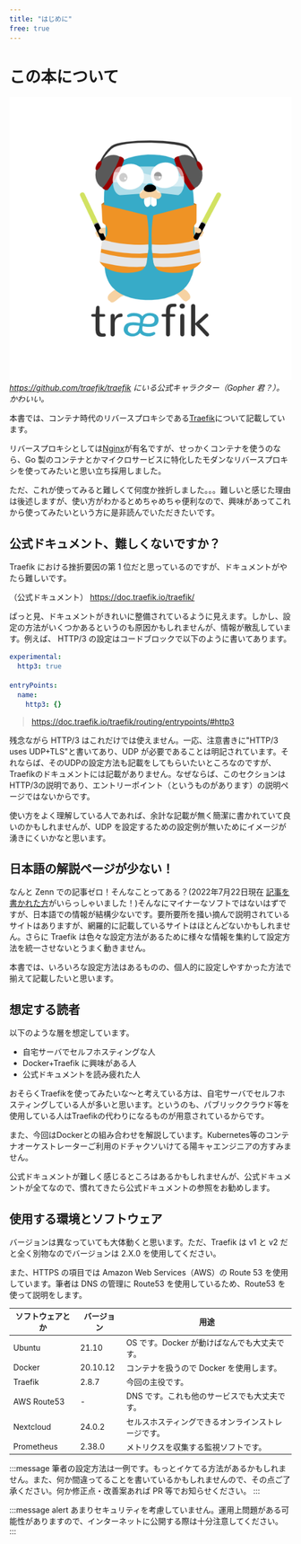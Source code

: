 ```yaml
---
title: "はじめに"
free: true
---
```


# この本について

![Gopher君](https://raw.githubusercontent.com/traefik/traefik/master/docs/content/assets/img/traefik.logo.png)
*https://github.com/traefik/traefik にいる公式キャラクター（Gopher 君？）。かわいい。*

本書では、コンテナ時代のリバースプロキシである[Traefik](https://traefik.io/)について記載しています。

リバースプロキシとしては[Nginx](https://www.nginx.co.jp/)が有名ですが、せっかくコンテナを使うのなら、Go 製のコンテナとかマイクロサービスに特化したモダンなリバースプロキシを使ってみたいと思い立ち採用しました。

ただ、これが使ってみると難しくて何度か挫折しました。。。難しいと感じた理由は後述しますが、使い方がわかるとめちゃめちゃ便利なので、興味があってこれから使ってみたいという方に是非読んでいただきたいです。

## 公式ドキュメント、難しくないですか？

Traefik における挫折要因の第 1 位だと思っているのですが、ドキュメントがやたら難しいです。

（公式ドキュメント）
https://doc.traefik.io/traefik/

ぱっと見、ドキュメントがきれいに整備されているように見えます。しかし、設定の方法がいくつかあるというのも原因かもしれませんが、情報が散乱しています。例えば、 HTTP/3 の設定はコードブロックで以下のように書いてあります。

```YAML
experimental:
  http3: true

entryPoints:
  name:
    http3: {}
```

> https://doc.traefik.io/traefik/routing/entrypoints/#http3

残念ながら HTTP/3 はこれだけでは使えません。一応、注意書きに"HTTP/3 uses UDP+TLS"と書いてあり、UDP が必要であることは明記されています。それならば、そのUDPの設定方法も記載をしてもらいたいところなのですが、Traefikのドキュメントには記載がありません。なぜならば、このセクションはHTTP/3の説明であり、エントリーポイント（というものがあります）の説明ページではないからです。

使い方をよく理解している人であれば、余計な記載が無く簡潔に書かれていて良いのかもしれませんが、UDP を設定するための設定例が無いためにイメージが湧きにくいかなと思います。


## 日本語の解説ページが少ない！

なんと Zenn での記事ゼロ！そんなことってある？(2022年7月22日現在 [記事を書かれた方](https://zenn.dev/akaregi/articles/990331961bf9b2)がいらっしゃいました！)そんなにマイナーなソフトではないはずですが、日本語での情報が結構少ないです。要所要所を掻い摘んで説明されているサイトはありますが、網羅的に記載しているサイトはほとんどないかもしれません。さらに Traefik は色々な設定方法があるために様々な情報を集約して設定方法を統一させないとうまく動きません。

本書では、いろいろな設定方法はあるものの、個人的に設定しやすかった方法で揃えて記載したいと思います。

## 想定する読者
以下のような層を想定しています。

- 自宅サーバでセルフホスティングな人
- Docker+Traefik に興味がある人
- 公式ドキュメントを読み疲れた人

おそらくTraefikを使ってみたいな～と考えている方は、自宅サーバでセルフホスティングしている人が多いと思います。というのも、パブリッククラウド等を使用している人はTraefikの代わりになるものが用意されているからです。

また、今回はDockerとの組み合わせを解説しています。Kubernetes等のコンテナオーケストレーターご利用のドチャクソいけてる陽キャエンジニアの方すみません。

公式ドキュメントが難しく感じるところはあるかもしれませんが、公式ドキュメントが全てなので、慣れてきたら公式ドキュメントの参照をお勧めします。


## 使用する環境とソフトウェア

バージョンは異なっていても大体動くと思います。ただ、Traefik は v1 と v2 だと全く別物なのでバージョンは 2.X.0 を使用してください。

また、HTTPS の項目では Amazon Web Services（AWS）の Route 53 を使用しています。筆者は DNS の管理に Route53 を使用しているため、Route53 を使って説明をします。

| ソフトウェアとか    | バージョン    | 用途                            |
|-------------|----------|---------------------------------|
| Ubuntu      | 21.10    | OS です。Docker が動けばなんでも大丈夫です。 |
| Docker      | 20.10.12 | コンテナを扱うので Docker を使用します。     |
| Traefik     | 2.8.7    | 今回の主役です。                    |
| AWS Route53 | -        | DNS です。これも他のサービスでも大丈夫です。    |
| Nextcloud   | 24.0.2   | セルスホスティングできるオンラインストレージです。       |
| Prometheus  | 2.38.0   | メトリクスを収集する監視ソフトです。          |

:::message
筆者の設定方法は一例です。もっとイケてる方法があるかもしれません。また、何か間違ってることを書いているかもしれませんので、その点ご了承ください。何か修正点・改善案あれば PR 等でお知らせください。
:::

:::message alert
あまりセキュリティを考慮していません。運用上問題がある可能性がありますので、インターネットに公開する際は十分注意してください。
:::